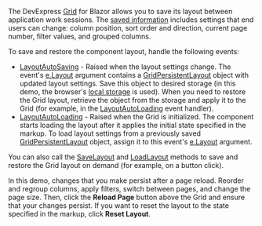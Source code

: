 The DevExpress [Grid](https://docs.devexpress.com/Blazor/DevExpress.Blazor.DxGrid) for Blazor allows you to save its layout between application work sessions. The [saved information](https://docs.devexpress.com/Blazor/DevExpress.Blazor.GridPersistentLayout) includes settings that end users can change: column position, sort order and direction, current page number, filter values, and grouped columns.

To save and restore the component layout, handle the following events:

* [LayoutAutoSaving](https://docs.devexpress.com/Blazor/DevExpress.Blazor.DxGrid.LayoutAutoSaving) - Raised when the layout settings change. The event's [e.Layout](https://docs.devexpress.com/Blazor/DevExpress.Blazor.GridPersistentLayoutEventArgs.Layout) argument contains a [GridPersistentLayout](https://docs.devexpress.com/Blazor/DevExpress.Blazor.GridPersistentLayout) object with updated layout settings. Save this object to desired storage (in this demo, the browser's [local storage](https://docs.microsoft.com/en-us/aspnet/core/blazor/state-management?view=aspnetcore-6.0&pivots=server#browser-storage-server) is used). When you need to restore the Grid layout, retrieve the object from the storage and apply it to the Grid (for example, in the [LayoutAutoLoading](https://docs.devexpress.com/Blazor/DevExpress.Blazor.DxGrid.LayoutAutoLoading) event handler).
* [LayoutAutoLoading](https://docs.devexpress.com/Blazor/DevExpress.Blazor.DxGrid.LayoutAutoLoading) - Raised when the Grid is initialized. The component starts loading the layout after it applies the initial state specified in the markup. To load layout settings from a previously saved [GridPersistentLayout](https://docs.devexpress.com/Blazor/DevExpress.Blazor.GridPersistentLayout) object, assign it to this event's [e.Layout](https://docs.devexpress.com/Blazor/DevExpress.Blazor.GridPersistentLayoutEventArgs.Layout) argument.

You can also call the [SaveLayout](https://docs.devexpress.com/Blazor/DevExpress.Blazor.DxGrid.SaveLayout) and [LoadLayout](https://docs.devexpress.com/Blazor/DevExpress.Blazor.DxGrid.LoadLayout(DevExpress.Blazor.GridPersistentLayout)) methods to save and restore the Grid layout on demand (for example, on a button click).

In this demo, changes that you make persist after a page reload. Reorder and regroup columns, apply filters, switch between pages, and change the page size. Then, click the **Reload Page** button above the Grid and ensure that your changes persist. If you want to reset the layout to the state specified in the markup, click **Reset Layout**.
